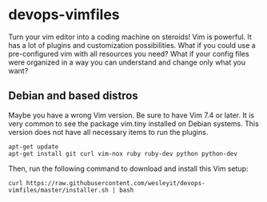 devops-vimfiles
===============
Turn your vim editor into a coding machine on steroids!
Vim is powerful. It has a lot of plugins and customization possibilities. What if you could use a pre-configured vim with all resources you need? What if your config files were organized in a way you can understand and change only what you want?

Debian and based distros
------------------------
Maybe you have a wrong Vim version. Be sure to have Vim 7.4 or later.
It is very common to see the package vim.tiny installed on Debian systems.
This version does not have all necessary items to run the plugins.

```
apt-get update
apt-get install git curl vim-nox ruby ruby-dev python python-dev
```

Then, run the following command to download and install this Vim setup:

`curl https://raw.githubusercontent.com/wesleyit/devops-vimfiles/master/installer.sh | bash`

